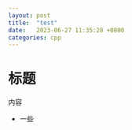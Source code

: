 ```yaml
---
layout: post
title:  "test"
date:   2023-06-27 11:35:28 +0800
categories: cpp
---
```


# 标题

内容

- 一些